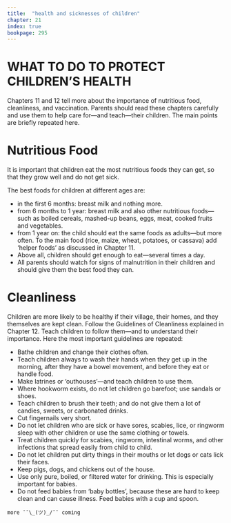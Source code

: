 ```yaml
---
title:  "health and sicknesses of children"
chapter: 21
index: true
bookpage: 295
---
```


# WHAT TO DO TO PROTECT CHILDREN’S HEALTH

Chapters 11 and 12 tell more about the importance of nutritious food, cleanliness, and vaccination. Parents should read these chapters carefully and use them to help care for—and teach—their children. The main points are briefly repeated here.

# Nutritious Food

It is important that children eat the most nutritious foods they can get, so that they grow well and do not get sick.

The best foods for children at different ages are:

  - in the first 6 months: breast milk and nothing more.
  - from 6 months to 1 year: breast milk and also other nutritious foods— such as boiled cereals, mashed-up beans, eggs, meat, cooked fruits and vegetables.
  - from 1 year on: the child should eat the same foods as adults—but more often. To the main food (rice, maize, wheat, potatoes, or cassava) add ‘helper foods’ as discussed in Chapter 11.
  - Above all, children should get enough to eat—several times a day.
  - All parents should watch for signs of malnutrition in their children and should give them the best food they can.

# Cleanliness

Children are more likely to be healthy if their village, their homes, and they themselves are kept clean. Follow the Guidelines of Cleanliness explained in
Chapter 12. Teach children to follow them—and to understand their importance. Here the most important guidelines are repeated:

  - Bathe children and change their clothes often.
  - Teach children always to wash their hands when they get up in the morning, after they have a bowel movement, and before they eat or handle food.
  - Make latrines or ‘outhouses’—and teach children to use them.
  - Where hookworm exists, do not let children go barefoot; use sandals or shoes.
  - Teach children to brush their teeth; and do not give them a lot of candies, sweets, or carbonated drinks.
  - Cut fingernails very short.
  - Do not let children who are sick or have sores, scabies, lice, or ringworm sleep with other children or use the same clothing or towels.
  - Treat children quickly for scabies, ringworm, intestinal worms, and other infections that spread easily from child to child.
  - Do not let children put dirty things in their mouths or let dogs or cats lick their faces.
  - Keep pigs, dogs, and chickens out of the house.
  - Use only pure, boiled, or filtered water for drinking. This is especially important for babies.
  - Do not feed babies from ‘baby bottles’, because these are hard to keep clean and can cause illness. Feed babies with a cup and spoon.


```
more ¯¯\_(ツ)_/¯¯ coming
```

